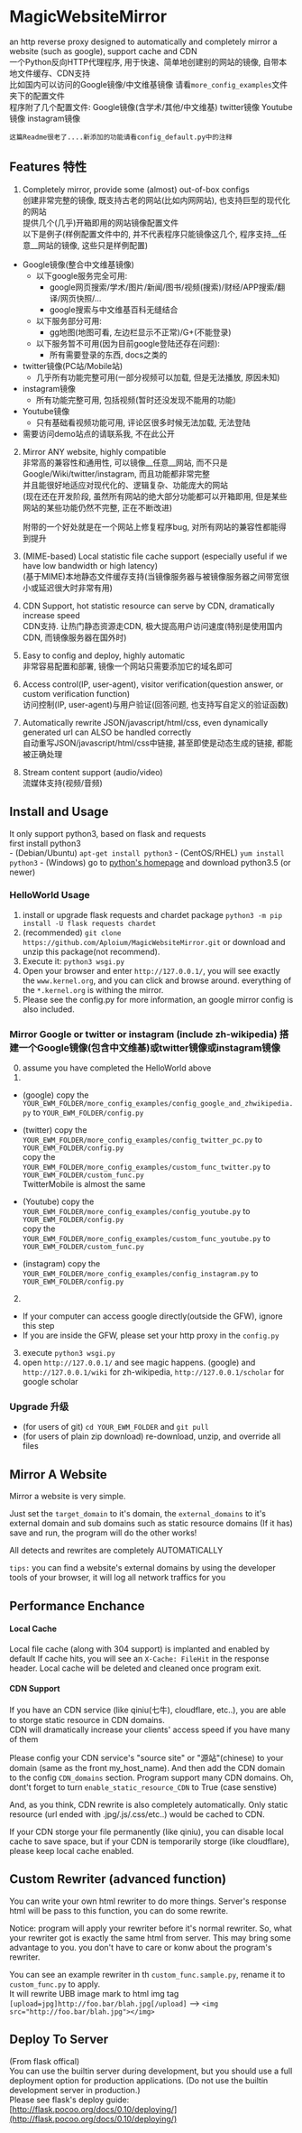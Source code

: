 # MagicWebsiteMirror
an http reverse proxy designed to automatically and completely mirror a website (such as google), support cache and CDN  
一个Python反向HTTP代理程序, 用于快速、简单地创建别的网站的镜像, 自带本地文件缓存、CDN支持  
比如国内可以访问的Google镜像/中文维基镜像 请看`more_config_examples`文件夹下的配置文件  
程序附了几个配置文件:  Google镜像(含学术/其他/中文维基) twitter镜像 Youtube镜像 instagram镜像   
  
  
`这篇Readme很老了....新添加的功能请看config_default.py中的注释`  
  

## Features 特性
1. Completely mirror, provide some (almost) out-of-box configs  
  创建非常完整的镜像, 既支持古老的网站(比如内网网站), 也支持巨型的现代化的网站   
  提供几个(几乎)开箱即用的网站镜像配置文件  
  以下是例子(样例配置文件中的, 并不代表程序只能镜像这几个, 程序支持__任意__网站的镜像, 这些只是样例配置)    
  - Google镜像(整合中文维基镜像)
    - 以下google服务完全可用:
      - google网页搜索/学术/图片/新闻/图书/视频(搜索)/财经/APP搜索/翻译/网页快照/...
      - google搜索与中文维基百科无缝结合
    - 以下服务部分可用:
      - gg地图(地图可看, 左边栏显示不正常)/G+(不能登录)
    - 以下服务暂不可用(因为目前google登陆还存在问题):
      - 所有需要登录的东西, docs之类的
  - twitter镜像(PC站/Mobile站)
    - 几乎所有功能完整可用(一部分视频可以加载, 但是无法播放, 原因未知)
  - instagram镜像
    - 所有功能完整可用, 包括视频(暂时还没发现不能用的功能)
  - Youtube镜像
    - 只有基础看视频功能可用, 评论区很多时候无法加载, 无法登陆 
  - 需要访问demo站点的请联系我, 不在此公开
  
2. Mirror ANY website, highly compatible  
   非常高的兼容性和通用性, 可以镜像__任意__网站, 而不只是Google/Wiki/twitter/instagram, 而且功能都非常完整  
   并且能很好地适应对现代化的、逻辑复杂、功能庞大的网站  
   (现在还在开发阶段, 虽然所有网站的绝大部分功能都可以开箱即用, 但是某些网站的某些功能仍然不完整, 正在不断改进)  

   附带的一个好处就是在一个网站上修复程序bug, 对所有网站的兼容性都能得到提升  
  
3. (MIME-based) Local statistic file cache support (especially useful if we have low bandwidth or high latency)  
  (基于MIME)本地静态文件缓存支持(当镜像服务器与被镜像服务器之间带宽很小或延迟很大时非常有用)  
  
4. CDN Support, hot statistic resource can serve by CDN, dramatically increase speed  
  CDN支持. 让热门静态资源走CDN, 极大提高用户访问速度(特别是使用国内CDN, 而镜像服务器在国外时)  
  
5. Easy to config and deploy, highly automatic  
  非常容易配置和部署, 镜像一个网站只需要添加它的域名即可  
  
6. Access control(IP, user-agent), visitor verification(question answer, or custom verification function)  
  访问控制(IP, user-agent)与用户验证(回答问题, 也支持写自定义的验证函数)  
  
7. Automatically rewrite JSON/javascript/html/css, even dynamically generated url can ALSO be handled correctly  
  自动重写JSON/javascript/html/css中链接, 甚至即使是动态生成的链接, 都能被正确处理  

8. Stream content support (audio/video)  
  流媒体支持(视频/音频)  
  
## Install and Usage
It only support python3, based on flask and requests  
first install python3  
    - (Debian/Ubuntu) `apt-get install python3`
    - (CentOS/RHEL) `yum install python3`
    - (Windows) go to [python's homepage](https://www.python.org/downloads/) and download python3.5 (or newer)  

### HelloWorld Usage  
1. install or upgrade flask requests and chardet package `python3 -m pip install -U flask requests chardet`  
2. (recommended) `git clone https://github.com/Aploium/MagicWebsiteMirror.git` or download and unzip this package(not recommend).   
3. Execute it: `python3 wsgi.py`  
4. Open your browser and enter `http://127.0.0.1/`, you will see exactly the `www.kernel.org`, and you can click and browse around. everything of
 the `*.kernel.org` is withing the mirror.
5. Please see the config.py for more information, an google mirror config is also included.

### Mirror Google or twitter or instagram (include zh-wikipedia) 搭建一个Google镜像(包含中文维基)或twitter镜像或instagram镜像 
0. assume you have completed the HelloWorld above
1. 
  - (google) copy the `YOUR_EWM_FOLDER/more_config_examples/config_google_and_zhwikipedia.py` to `YOUR_EWM_FOLDER/config.py`  
  
  - (twitter) copy the `YOUR_EWM_FOLDER/more_config_examples/config_twitter_pc.py` to `YOUR_EWM_FOLDER/config.py`  
                copy the `YOUR_EWM_FOLDER/more_config_examples/custom_func_twitter.py` to `YOUR_EWM_FOLDER/custom_func.py`  
                TwitterMobile is almost the same

  - (Youtube)  copy the `YOUR_EWM_FOLDER/more_config_examples/config_youtube.py` to `YOUR_EWM_FOLDER/config.py`  
               copy the `YOUR_EWM_FOLDER/more_config_examples/custom_func_youtube.py` to `YOUR_EWM_FOLDER/custom_func.py`  
  
  - (instagram) copy the `YOUR_EWM_FOLDER/more_config_examples/config_instagram.py` to `YOUR_EWM_FOLDER/config.py`  
2. 
  - If your computer can access google directly(outside the GFW), ignore this step
  - If you are inside the GFW, please set your http proxy in the `config.py`
3. execute `python3 wsgi.py`
4. open `http://127.0.0.1/` and see magic happens. (google) and `http://127.0.0.1/wiki` for zh-wikipedia, `http://127.0.0.1/scholar` for google scholar

### Upgrade 升级
 - (for users of git) `cd YOUR_EWM_FOLDER` and `git pull`
 - (for users of plain zip download) re-download, unzip, and override all files
 

  
## Mirror A Website
Mirror a website is very simple.  

Just set the `target_domain` to it's domain, the `external_domains` to it's external domain and sub domains 
such as static resource domains (If it has)  
save and run, the program will do the other works!   

All detects and rewrites are completely AUTOMATICALLY  

`tips:` you can find a website's external domains by using the developer tools of your browser, it will log all network traffics for you  

## Performance Enchance
#### Local Cache
  Local file cache (along with 304 support) is implanted and enabled by default
  If cache hits, you will see an `X-Cache: FileHit` in the response header.
  Local cache will be deleted and cleaned once program exit.
  
#### CDN Support
If you have an CDN service (like qiniu(七牛), cloudflare, etc..), you are able to storge static resource in CDN domains.  
CDN will dramatically increase your clients' access speed if you have many of them  

Please config your CDN service's "source site" or "源站"(chinese) to your domain (same as the front my_host_name). And then add the CDN domain to the config `CDN_domains` section. Program support many CDN domains.
Oh, dont't forget to turn `enable_static_resource_CDN` to True (case senstive)

And, as you think, CDN rewrite is also completely automatically.
Only static resource (url ended with .jpg/.js/.css/etc..) would be cached to CDN.

If your CDN storge your file permanently (like qiniu), you can disable local cache to save space, but if your CDN is temporarily storge (like cloudflare), please keep local cache enabled.
  
## Custom Rewriter (advanced function)
You can write your own html rewriter to do more things. Server's response html will be pass to this function, you can do some rewrite.  

Notice: program will apply your rewriter before it's normal rewriter. So, what your rewriter got is exactly the same html from server. This may bring some advantage to you. you don't have to care or konw about the program's rewriter.  

You can see an example rewriter in th `custom_func.sample.py`, rename it to `custom_func.py` to apply.  
It will rewrite UBB image mark to html img tag  
`[upload=jpg]http://foo.bar/blah.jpg[/upload]` --> `<img src="http://foo.bar/blah.jpg"></img>` 

## Deploy To Server
(From flask offical)  
    You can use the builtin server during development, but you should use a full deployment option for production applications. (Do not use the builtin development server in production.)  
Please see flask's deploy guide: [http://flask.pocoo.org/docs/0.10/deploying/](http://flask.pocoo.org/docs/0.10/deploying/)  

